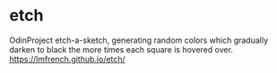 # etch
OdinProject etch-a-sketch, generating random colors which gradually darken to black the more times each square is hovered over.\
https://lmfrench.github.io/etch/
